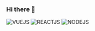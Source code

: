 ### Hi there 👋

<!--
**Josephpaz/Josephpaz** is a ✨ _special_ ✨ repository because its `README.md` (this file) appears on your GitHub profile.

Here are some ideas to get you started:

- 🔭 I’m currently working on ...
- 🌱 I’m currently learning ...
- 👯 I’m looking to collaborate on ...
- 🤔 I’m looking for help with ...
- 💬 Ask me about ...
- 📫 How to reach me: ...
- 😄 Pronouns: ...
- ⚡ Fun fact: ...
-->

![VUEJS](https://img.shields.io/badge/VUEJS-4FC08D?logo=vue.js&logoColor=white&style=for-the-badge)
![REACTJS](https://img.shields.io/badge/REACT-61DAFB?logo=react&logoColor=black&style=for-the-badge)
![NODEJS](https://img.shields.io/badge/NODE.JS-339933?logo=node.js&logoColor=white&style=for-the-badge)
